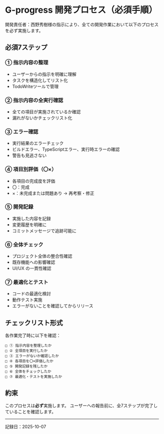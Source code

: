 # G-progress 開発プロセス（必須手順）

開発責任者：西野秀樹様の指示により、全ての開発作業において以下のプロセスを必ず実施します。

## 必須7ステップ

### ① 指示内容の整理
- ユーザーからの指示を明確に理解
- タスクを構造化してリスト化
- TodoWriteツールで管理

### ② 指示内容の全実行確認
- 全ての項目が実施されているか確認
- 漏れがないかチェックリスト化

### ③ エラー確認
- 実行結果のエラーチェック
- ビルドエラー、TypeScriptエラー、実行時エラーの確認
- 警告も見逃さない

### ④ 項目別評価（〇×）
- 各項目の完成度を評価
- 〇：完成
- ×：未完成または問題あり → 再考察・修正

### ⑤ 開発記録
- 実施した内容を記録
- 変更履歴を明確に
- コミットメッセージで追跡可能に

### ⑥ 全体チェック
- プロジェクト全体の整合性確認
- 既存機能への影響確認
- UI/UX の一貫性確認

### ⑦ 最適化とテスト
- コードの最適化検討
- 動作テスト実施
- エラーがないことを確認してからリリース

## チェックリスト形式

各作業完了時に以下を確認：

```
□ ① 指示内容を整理したか
□ ② 全項目を実行したか
□ ③ エラーがないか確認したか
□ ④ 各項目を〇×評価したか
□ ⑤ 開発記録を残したか
□ ⑥ 全体をチェックしたか
□ ⑦ 最適化・テストを実施したか
```

## 約束

このプロセスは**必ず**実施します。
ユーザーへの報告前に、全7ステップが完了していることを確認します。

---

記録日：2025-10-07
